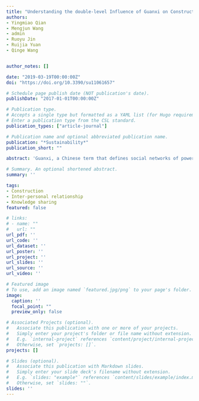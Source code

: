 ```yaml
---
title: "Understanding the double-level Influence of Guanxi on Construction Innovation in China: the Mediating Role of Interpersonal Knowledge Sharing and the Cross-level Moderating Role of Inter-organizational Relationships"
authors:
- Yingmiao Qian
- Mengjun Wang
- admin
- Ruoyu Jin
- Ruijia Yuan
- Qinge Wang


author_notes: []

date: "2019-03-19T00:00:00Z"
doi: "https://doi.org/10.3390/su11061657"

# Schedule page publish date (NOT publication's date).
publishDate: "2017-01-01T00:00:00Z"

# Publication type.
# Accepts a single type but formatted as a YAML list (for Hugo requirements).
# Enter a publication type from the CSL standard.
publication_types: ["article-journal"]

# Publication name and optional abbreviated publication name.
publication: "*Sustainability*"
publication_short: ""

abstract: 'Guanxi, a Chinese term that defines social networks of power and benefits, can be divided into inter-personal and inter-organizational relationships. Guanxi significantly influences construction innovation in China. Many studies have examined the relationship between guanxi and construction innovation at the project or organizational level. However, few of these studies explain how guanxi might affect an individual’s innovative behaviour from a double-level perspective. This paper builds on social capital theory and social exchange theory to examine guanxi’s role in motivating innovative behaviour in a China-specific construction context. It investigates the main effects of inter-personal relationships on innovative behaviour, the mediating effects of knowledge sharing, and the cross-level moderating effects of inter-organizational relationships. These elements were tested using a survey that received 178 responses from 35 different organizations. The results were analysed using Hierarchical Linear Modelling (HLM) and revealed that inter-personal relationships have positive influences on innovative behaviour, thus highlighting the partial mediating effects of knowledge sharing. In addition, the analyses showed that inter-organizational relationships augment inter-personal relationships and knowledge sharing on innovative behaviour by cross-level interaction. The research findings enhance an understanding of guanxi and innovative behaviour in China-specific construction project settings, as well as verifying the significance of guanxi in stimulating innovative behaviour.'

# Summary. An optional shortened abstract.
summary: ''

tags:
- Construction
- Inter-personal relationship
- Knowledge sharing
featured: false

# links:
# - name: ""
#   url: ""
url_pdf: ''
url_code: ''
url_dataset: ''
url_poster: ''
url_project: ''
url_slides: ''
url_source: ''
url_video: ''

# Featured image
# To use, add an image named `featured.jpg/png` to your page's folder. 
image:
  caption: ''
  focal_point: ""
  preview_only: false

# Associated Projects (optional).
#   Associate this publication with one or more of your projects.
#   Simply enter your project's folder or file name without extension.
#   E.g. `internal-project` references `content/project/internal-project/index.md`.
#   Otherwise, set `projects: []`.
projects: []

# Slides (optional).
#   Associate this publication with Markdown slides.
#   Simply enter your slide deck's filename without extension.
#   E.g. `slides: "example"` references `content/slides/example/index.md`.
#   Otherwise, set `slides: ""`.
slides: ''
---
```


